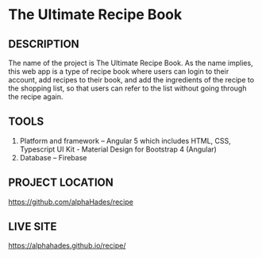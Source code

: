 # The Ultimate Recipe Book

## DESCRIPTION

The name of the project is The Ultimate Recipe Book. As the name implies, this web app is a type of recipe book where users can login to their account, add recipes to their book, and add the ingredients of the recipe to the shopping list, so that users can refer to the list without going through the recipe again.

## TOOLS

1. Platform and framework – Angular 5 which includes HTML, CSS, Typescript UI Kit - Material Design for Bootstrap 4 (Angular)
2. Database – Firebase

## PROJECT LOCATION

https://github.com/alphaHades/recipe

## LIVE SITE

https://alphahades.github.io/recipe/

